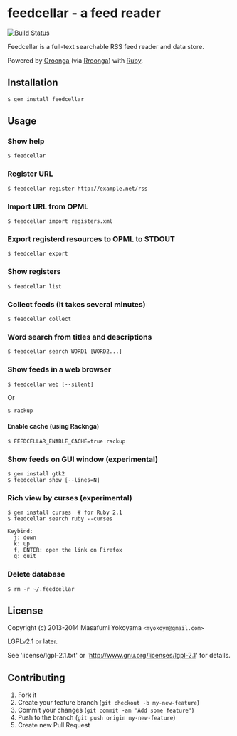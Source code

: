 # feedcellar - a feed reader

[![Build Status](https://secure.travis-ci.org/myokoym/feedcellar.png?branch=master)](http://travis-ci.org/myokoym/feedcellar)

Feedcellar is a full-text searchable RSS feed reader and data store.

Powered by [Groonga][] (via [Rroonga][]) with [Ruby][].

[Groonga]:http://groonga.org/
[Rroonga]:http://ranguba.org/#about-rroonga
[Ruby]:https://www.ruby-lang.org/

## Installation

    $ gem install feedcellar

## Usage

### Show help

    $ feedcellar

### Register URL

    $ feedcellar register http://example.net/rss

### Import URL from OPML

    $ feedcellar import registers.xml

### Export registerd resources to OPML to STDOUT

    $ feedcellar export

### Show registers

    $ feedcellar list

### Collect feeds (It takes several minutes)

    $ feedcellar collect

### Word search from titles and descriptions

    $ feedcellar search WORD1 [WORD2...]

### Show feeds in a web browser

    $ feedcellar web [--silent]

Or

    $ rackup

#### Enable cache (using Racknga)

    $ FEEDCELLAR_ENABLE_CACHE=true rackup

### Show feeds on GUI window (experimental)

    $ gem install gtk2
    $ feedcellar show [--lines=N]

### Rich view by curses (experimental)

    $ gem install curses  # for Ruby 2.1
    $ feedcellar search ruby --curses

    Keybind:
      j: down
      k: up
      f, ENTER: open the link on Firefox
      q: quit

### Delete database

    $ rm -r ~/.feedcellar

## License

Copyright (c) 2013-2014 Masafumi Yokoyama `<myokoym@gmail.com>`

LGPLv2.1 or later.

See 'license/lgpl-2.1.txt' or 'http://www.gnu.org/licenses/lgpl-2.1' for details.

## Contributing

1. Fork it
2. Create your feature branch (`git checkout -b my-new-feature`)
3. Commit your changes (`git commit -am 'Add some feature'`)
4. Push to the branch (`git push origin my-new-feature`)
5. Create new Pull Request
